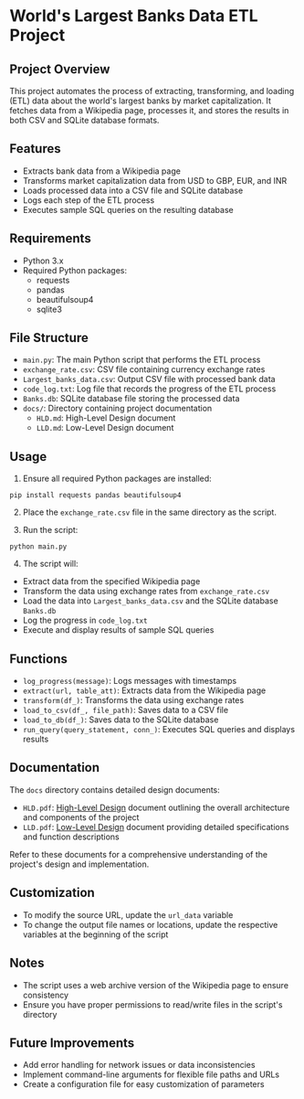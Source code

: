 # World's Largest Banks Data ETL Project

## Project Overview

This project automates the process of extracting, transforming, and loading (ETL) data about the world's largest banks by market capitalization. It fetches data from a Wikipedia page, processes it, and stores the results in both CSV and SQLite database formats.

## Features

- Extracts bank data from a Wikipedia page
- Transforms market capitalization data from USD to GBP, EUR, and INR
- Loads processed data into a CSV file and SQLite database
- Logs each step of the ETL process
- Executes sample SQL queries on the resulting database

## Requirements

- Python 3.x
- Required Python packages:
  - requests
  - pandas
  - beautifulsoup4
  - sqlite3

## File Structure

- `main.py`: The main Python script that performs the ETL process
- `exchange_rate.csv`: CSV file containing currency exchange rates
- `Largest_banks_data.csv`: Output CSV file with processed bank data
- `code_log.txt`: Log file that records the progress of the ETL process
- `Banks.db`: SQLite database file storing the processed data
- `docs/`: Directory containing project documentation
  - `HLD.md`: High-Level Design document
  - `LLD.md`: Low-Level Design document

## Usage

1. Ensure all required Python packages are installed:
```
pip install requests pandas beautifulsoup4
```
2. Place the `exchange_rate.csv` file in the same directory as the script.

3. Run the script:
```
python main.py
```
4. The script will:
- Extract data from the specified Wikipedia page
- Transform the data using exchange rates from `exchange_rate.csv`
- Load the data into `Largest_banks_data.csv` and the SQLite database `Banks.db`
- Log the progress in `code_log.txt`
- Execute and display results of sample SQL queries

## Functions

- `log_progress(message)`: Logs messages with timestamps
- `extract(url, table_att)`: Extracts data from the Wikipedia page
- `transform(df_)`: Transforms the data using exchange rates
- `load_to_csv(df_, file_path)`: Saves data to a CSV file
- `load_to_db(df_)`: Saves data to the SQLite database
- `run_query(query_statement, conn_)`: Executes SQL queries and displays results

## Documentation

The `docs` directory contains detailed design documents:

- `HLD.pdf`: [High-Level Design](https://github.com/SatvikBhatnagar/ETL_project/blob/main/doc/High-Level%20Design%20(HLD).pdf) document outlining the overall architecture and components of the project
- `LLD.pdf`: [Low-Level Design](https://github.com/SatvikBhatnagar/ETL_project/blob/main/doc/Low-Level%20Design%20(LLD).pdf) document providing detailed specifications and function descriptions

Refer to these documents for a comprehensive understanding of the project's design and implementation.

## Customization

- To modify the source URL, update the `url_data` variable
- To change the output file names or locations, update the respective variables at the beginning of the script

## Notes

- The script uses a web archive version of the Wikipedia page to ensure consistency
- Ensure you have proper permissions to read/write files in the script's directory

## Future Improvements

- Add error handling for network issues or data inconsistencies
- Implement command-line arguments for flexible file paths and URLs
- Create a configuration file for easy customization of parameters